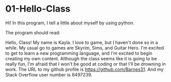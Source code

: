 # 01-Hello-Class
Hi! In this program, I tell a little about myself by using python. 

The program should read:

Hello, Class!
My name is Kayla.
I love to game, but I haven't done so in a while.
My usual go to games are Skyrim, Sims, and Guitar Hero.
I'm excited to get to learn a new programming language, and I'm excited to begin creating my own content.
Although the class seems like it is going to be really fun, I'm afraid that I won't be good at coding or that I'll be drowning in work.
The URL to my github profile is https://github.com/Barnes31.
And my Stack Overflow user number is 8497239.
